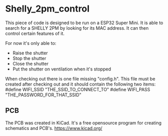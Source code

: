 # Shelly_2pm_control

This piece of code is designed to be run on a ESP32 Super Mini.
It is able to search for a SHELLY 2PM by looking for its MAC address. It can then control certain features of it.

For now it's only able to:
- Raise the shutter
- Stop the shutter
- Close the shutter
- Put the shutter on ventilation when it's stopped

When checking out there is one file missing "config.h". This file must be created after checking out and it should contain the following two items:
#define WIFI_SSID "THE_SSID_TO_CONNECT_TO"
#define WIFI_PASS "THE_PASSWORD_FOR_THAT_SSID"

## PCB
The PCB was created in KiCad. It's a free opensource program for creating schematics and PCB's.
https://www.kicad.org/